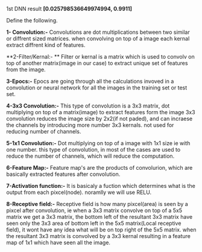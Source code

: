 1st DNN result  **[0.025798536649974994, 0.9911]**

Define the following.

**1- Convolution:-**
                Convolutions are dot multiplications between two similar or diffrent sized matrices. when convolving on top of a image
                each kernal extract diffrent kind of features.
                
**2-Filter/Kernal:- **
                Filter or kernal is a matrix which is used to convolv on top of another matrix(image in our case) to extract unique set 
                of features from the image. 
                
**3-Epocs:-**
           Epocs are going through all the calculations invoved in a convolution or neural network for all the images in the training set or
           test set.
           
**4-3x3 Convolution:-**
                    This type of convolution is a 3x3 matrix, dot multiplying on top of a matrix(image) to extract features form the image
                    3x3 convolution reduces the image size by 2x2(if not paded), and can incraese the channels by introducing more number
                    3x3 kernals. not used for reducing number of channels.
                    
**5-1x1 Convolution:-**
                   Dot multiplying on top of a image with 1x1 size ie with one number. this type of convolution, in most of the cases are
                   used to reduce the number of channels, which will reduce the computation.
                   
**6-Feature Map:-**
                Feature map's are the products of convolurion, which are basically extracted features after convolution.
                
**7-Activation function:-**
                        It is basicaly a fuction which determines what is the output from each pixcel(node). noramlly we will use RELU.
                        
**8-Receptive field:-**
                    Receptive field is how many pixcel(area) is seen by a pixcel after convolution, ie when a 3x3 matrix convolve on
                    top of a 5x5 matrix we get a 3x3 matrix, the bottom left of the resultant 3x3 matrix have seen only the 3x3 area
                    of bottom left in the 5x5 matrix(Local receptive field), it wont have any idea what will be on top right of the 5x5 matrix. when the
                    resultant 3x3 matrix is convolved by a 3x3 kernal resulting in a feature map of 1x1 which have seen all the image.

           
